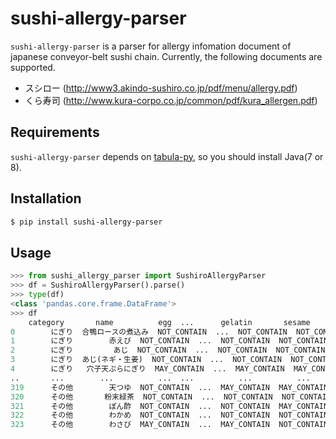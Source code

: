 # sushi-allergy-parser

`sushi-allergy-parser` is a parser for allergy infomation document of japanese conveyor-belt sushi chain. Currently, the following documents are supported.

* スシロー (http://www3.akindo-sushiro.co.jp/pdf/menu/allergy.pdf)
* くら寿司 (http://www.kura-corpo.co.jp/common/pdf/kura_allergen.pdf)


## Requirements

`sushi-allergy-parser` depends on [tabula-py](https://github.com/chezou/tabula-py), so you should install Java(7 or 8).

## Installation

```sh
$ pip install sushi-allergy-parser
```

## Usage

```python
>>> from sushi_allergy_parser import SushiroAllergyParser
>>> df = SushiroAllergyParser().parse()
>>> type(df)
<class 'pandas.core.frame.DataFrame'>
>>> df
    category       name          egg  ...      gelatin       sesame    cashewNut
0        にぎり  合鴨ロースの煮込み  NOT_CONTAIN  ...  NOT_CONTAIN  NOT_CONTAIN  NOT_CONTAIN
1        にぎり        赤えび  NOT_CONTAIN  ...  NOT_CONTAIN  NOT_CONTAIN  NOT_CONTAIN
2        にぎり         あじ  NOT_CONTAIN  ...  NOT_CONTAIN  NOT_CONTAIN  NOT_CONTAIN
3        にぎり  あじ(ネギ・生姜)  NOT_CONTAIN  ...  NOT_CONTAIN  NOT_CONTAIN  NOT_CONTAIN
4        にぎり   穴子天ぷらにぎり  MAY_CONTAIN  ...  MAY_CONTAIN  MAY_CONTAIN  NOT_CONTAIN
..       ...        ...          ...  ...          ...          ...          ...
319      その他        天つゆ  NOT_CONTAIN  ...  MAY_CONTAIN  MAY_CONTAIN  NOT_CONTAIN
320      その他       粉末緑茶  NOT_CONTAIN  ...  NOT_CONTAIN  NOT_CONTAIN  NOT_CONTAIN
321      その他        ぽん酢  NOT_CONTAIN  ...  NOT_CONTAIN  MAY_CONTAIN  NOT_CONTAIN
322      その他        わかめ  NOT_CONTAIN  ...  NOT_CONTAIN  NOT_CONTAIN  NOT_CONTAIN
323      その他        わさび  MAY_CONTAIN  ...  MAY_CONTAIN  NOT_CONTAIN  NOT_CONTAIN
```

